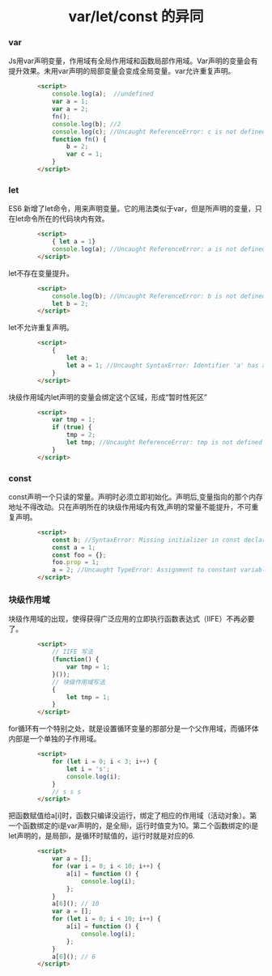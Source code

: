 <h1 align="center"> var/let/const 的异同</h1>

### var

Js用var声明变量，作用域有全局作用域和函数局部作用域。Var声明的变量会有提升效果。未用var声明的局部变量会变成全局变量。var允许重复声明。

```html
		<script>
			console.log(a);	 //undefined	
			var a = 1;
			var a = 2;
			fn();
			console.log(b); //2
			console.log(c); //Uncaught ReferenceError: c is not defined
			function fn() {
				b = 2;
				var c = 1;
			}
		</script>
```

### let

ES6 新增了let命令，用来声明变量。它的用法类似于var，但是所声明的变量，只在let命令所在的代码块内有效。

```html
		<script>
			{ let a = 1}
			console.log(a); //Uncaught ReferenceError: a is not defined
		</script>
```

let不存在变量提升。

```html
		<script>
			console.log(b); //Uncaught ReferenceError: b is not defined(…)
			let b = 2;
		</script>
```

let不允许重复声明。

```html
		<script>
			{
				let a;
				let a = 1; //Uncaught SyntaxError: Identifier 'a' has already been declared
			}
		</script>
```

块级作用域内let声明的变量会绑定这个区域，形成“暂时性死区”

```html
		<script>
			var tmp = 1;
			if (true) {
				tmp = 2;
				let tmp; //Uncaught ReferenceError: tmp is not defined
			}
		</script>
```

### const

const声明一个只读的常量。声明时必须立即初始化。声明后,变量指向的那个内存地址不得改动。只在声明所在的块级作用域内有效,声明的常量不能提升，不可重复声明。

```html
		<script>
			const b; //SyntaxError: Missing initializer in const declaration
			const a = 1;
			const foo = {};
			foo.prop = 1;
			a = 2; //Uncaught TypeError: Assignment to constant variable
		</script>
```

### 块级作用域

块级作用域的出现，使得获得广泛应用的立即执行函数表达式（IIFE）不再必要了。

```html
		<script>
			// IIFE 写法
			(function() {
				var tmp = 1;
			}());
			// 块级作用域写法
			{
				let tmp = 1;
			}
		</script>
```

for循环有一个特别之处，就是设置循环变量的那部分是一个父作用域，而循环体内部是一个单独的子作用域。

```html
		<script>
			for (let i = 0; i < 3; i++) {
  				let i = 's';
  				console.log(i);
			}
			// s s s
		</script>
```

把函数赋值给a[i]时，函数只编译没运行，绑定了相应的作用域（活动对象）。第一个函数绑定的i是var声明的，是全局i，运行时值变为10。第二个函数绑定的i是let声明的，是局部i，是循环时赋值的，运行时就是对应的6.

```html
		<script>
			var a = [];
			for (var i = 0; i < 10; i++) {
				a[i] = function () {
					console.log(i);
				};
			}
			a[6](); // 10
			var a = [];
			for (let i = 0; i < 10; i++) {
				a[i] = function () {
					console.log(i);
				};
			}
			a[6](); // 6
		</script>
```